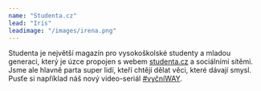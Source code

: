 ```yaml
---
name: "Studenta.cz"
lead: "Iris"
leadimage: "/images/irena.png"
---
```


<p>Studenta je největší magazín pro vysokoškolské studenty a mladou generaci, který je úzce propojen s webem <a href="https://www.studenta.cz" target="_blank">studenta.cz</a> a sociálními sítěmi. Jsme ale hlavně parta super lidí, kteří chtějí dělat věci, které dávají smysl. Pusťe si například náš nový video-seriál <a href="https://www.studenta.cz/vycniway" target="_blank">#vyčníWAY</a>.</p>
